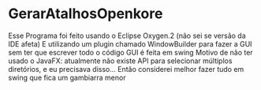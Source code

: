 # GerarAtalhosOpenkore

Esse Programa foi feito usando o Eclipse Oxygen.2 (não sei se versão da IDE afeta)
E utilizando um plugin chamado WindowBuilder para fazer a GUI sem ter que escrever todo o código
GUI é feita em swing
Motivo de não ter usado o JavaFX: atualmente não existe API para selecionar múltiplos diretórios, e eu precisava disso... Então considerei melhor fazer tudo em swing que fica um gambiarra menor
